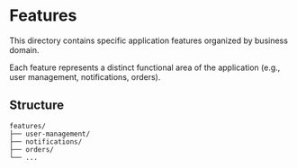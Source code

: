 # Features

This directory contains specific application features organized by business domain.

Each feature represents a distinct functional area of the application (e.g., user management, notifications, orders).

## Structure

```
features/
├── user-management/
├── notifications/
├── orders/
└── ...
```
